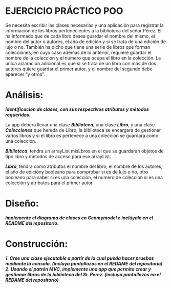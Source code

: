 # EJERCICIO PRÁCTICO POO

Se necesita escribir las clases necesarias y una aplicación para registrar la información de los libros
pertenecientes a la biblioteca del señor Pérez. El ha informado que de cada libro desea guardar el nombre del
mismo, el nombre del autor o autores, el año de edición y si se trata de una edición de lujo o no. También ha
dicho que tiene una serie de libros que forman colecciones, en cuyo caso además de lo anterior, requiere guardar
el nombre de la colección y el número que ocupa el libro en la colección. La única aclaración adicional es que
si se trata de un libro con mas de dos autores quiere guardar el primer autor, y el nombre del segundo debe
aparecer “y otros”.


# Análisis: 
***identificación de clases, con sus respectivos atributos y métodos requeridos.***

La app debera llevar una clase ***Biblioteca***, una clase ***Libro***, y una clase ***Colecciones*** que hereda de Libro, la biblioteca se encargara de gestionar varios libros y si el libro es pertenece a una coleccion se guardara como una coleccion.

***Biblioteca***, tendra un arrayList misLbros en el que se guardaran objetos de tipo libro y metodos de acceso para ese arrayList.

***Libro***, tendra como atributos el nombre del libro, el nombre de los autores, el año de edicióny booleano para comprobar si es de lujo o no, otro booleano para saber si es una colección, el numero de colección si es una colección y atributos para el primer autor.


# Diseño: 
***implemente el diagrama de clases en Genmymodel e inclúyalo en el README del repositorio.***

# Construcción: 
***1. Cree una clase ejecutable a partir de la cual pueda hacer pruebas mediante la consola. (incluya pantallazos en el REDAME del repositorio)  2. Usando el patrón MVC, implemente una app que permita crear y gestionar libros de la biblioteca del Sr. Perez.  (incluya pantallazos en el REDAME del repositorio)***
